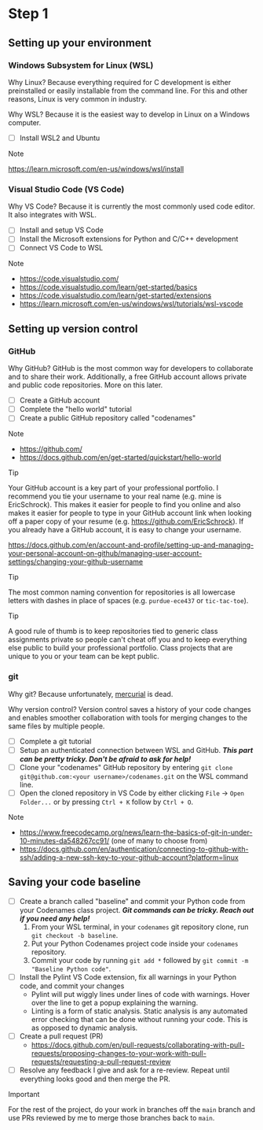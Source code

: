 # Step 1

## Setting up your environment

### Windows Subsystem for Linux (WSL)

Why Linux? Because everything required for C development is either preinstalled or easily installable from the command line. For this and other reasons, Linux is very common in industry.

Why WSL? Because it is the easiest way to develop in Linux on a Windows computer.

- [ ] Install WSL2 and Ubuntu

> [!NOTE]
> https://learn.microsoft.com/en-us/windows/wsl/install

### Visual Studio Code (VS Code)

Why VS Code? Because it is currently the most commonly used code editor. It also integrates with WSL.

- [ ] Install and setup VS Code
- [ ] Install the Microsoft extensions for Python and C/C++ development
- [ ] Connect VS Code to WSL

> [!NOTE]
> - https://code.visualstudio.com/
> - https://code.visualstudio.com/learn/get-started/basics
> - https://code.visualstudio.com/learn/get-started/extensions
> - https://learn.microsoft.com/en-us/windows/wsl/tutorials/wsl-vscode

## Setting up version control

### GitHub

Why GitHub? GitHub is the most common way for developers to collaborate and to share their work. Additionally, a free GitHub account allows private and public code repositories. More on this later.

- [ ] Create a GitHub account
- [ ] Complete the "hello world" tutorial
- [ ] Create a public GitHub repository called "codenames"

> [!NOTE]
> - https://github.com/
> - https://docs.github.com/en/get-started/quickstart/hello-world

> [!TIP]
> Your GitHub account is a key part of your professional portfolio. I recommend you tie your username to your real name (e.g. mine is EricSchrock). This makes it easier for people to find you online and also makes it easier for people to type in your GitHub account link when looking off a paper copy of your resume (e.g. https://github.com/EricSchrock). If you already have a GitHub account, it is easy to change your username.
>
> https://docs.github.com/en/account-and-profile/setting-up-and-managing-your-personal-account-on-github/managing-user-account-settings/changing-your-github-username

> [!TIP]
> The most common naming convention for repositories is all lowercase letters with dashes in place of spaces (e.g. `purdue-ece437` or `tic-tac-toe`).

> [!TIP]
> A good rule of thumb is to keep repositories tied to generic class assignments private so people can't cheat off you and to keep everything else public to build your professional portfolio. Class projects that are unique to you or your team can be kept public.

### git

Why git? Because unfortunately, [mercurial](https://www.mercurial-scm.org/) is dead.

Why version control? Version control saves a history of your code changes and enables smoother collaboration with tools for merging changes to the same files by multiple people.

- [ ] Complete a git tutorial
- [ ] Setup an authenticated connection between WSL and GitHub. ***This part can be pretty tricky. Don't be afraid to ask for help!***
- [ ] Clone your "codenames" GitHub repository by entering `git clone git@github.com:<your username>/codenames.git` on the WSL command line.
- [ ] Open the cloned repository in VS Code by either clicking `File` -> `Open Folder...` or by pressing `Ctrl + K` follow by `Ctrl + O`.

> [!NOTE]
> - https://www.freecodecamp.org/news/learn-the-basics-of-git-in-under-10-minutes-da548267cc91/ (one of many to choose from)
> - https://docs.github.com/en/authentication/connecting-to-github-with-ssh/adding-a-new-ssh-key-to-your-github-account?platform=linux

## Saving your code baseline

- [ ] Create a branch called "baseline" and commit your Python code from your Codenames class project. ***Git commands can be tricky. Reach out if you need any help!***
  1. From your WSL terminal, in your `codenames` git repository clone, run `git checkout -b baseline`.
  2. Put your Python Codenames project code inside your `codenames` repository.
  3. Commit your code by running `git add *` followed by `git commit -m "Baseline Python code"`.
- [ ] Install the Pylint VS Code extension, fix all warnings in your Python code, and commit your changes
  - Pylint will put wiggly lines under lines of code with warnings. Hover over the line to get a popup explaining the warning.
  - Linting is a form of static analysis. Static analysis is any automated error checking that can be done without running your code. This is as opposed to dynamic analysis.
- [ ] Create a pull request (PR)
  - https://docs.github.com/en/pull-requests/collaborating-with-pull-requests/proposing-changes-to-your-work-with-pull-requests/requesting-a-pull-request-review
- [ ] Resolve any feedback I give and ask for a re-review. Repeat until everything looks good and then merge the PR.

> [!IMPORTANT]
> For the rest of the project, do your work in branches off the `main` branch and use PRs reviewed by me to merge those branches back to `main`.
